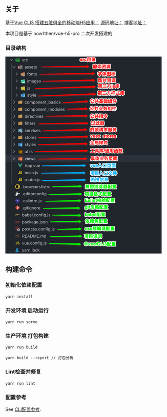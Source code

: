 
## 关于
[基于Vue CLI3 搭建五脏俱全的移动端H5应用：](https://juejin.im/post/5d674d87e51d4561fa2ec0a6#heading-12)
[源码地址：](https://github.com/now1then/vue-h5-pro)
[博客地址：](https://www.yuque.com/nowthen/longroad/gyffxo)

本项目是基于 now1then/vue-h5-pro 二次开发搭建的

### 目录结构
![](/public/目录结构.png)

## 构建命令
### 初始化依赖配置
```
yarn install
```

### 开发环境 启动运行
```
yarn run serve
```

### 生产环境 打包构建
```
yarn run build

yarn build --report // 打包分析
```

### Lint检查并修复
```
yarn run lint
```

### 配置参考
See [CLI配置参考](https://cli.vuejs.org/zh/config/).